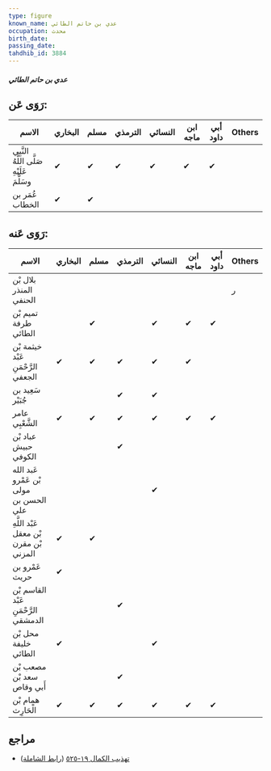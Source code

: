```yaml
---
type: figure
known_name: عدي بن حاتم الطائي
occupation: محدث
birth_date:
passing_date:
tahdhib_id: 3884
---
```

##### عدي بن حاتم الطائي

## رَوَى عَن:
| الاسم                                     | البخاري | مسلم | الترمذي | النسائي | ابن ماجه | أبي داود | Others |
| ----------------------------------------- | ------- | ---- | ------- | ------- | -------- | -------- | ------ |
| النَّبِي صَلَّى اللَّهُ عَلَيْهِ وسَلَّمَ | ✔       | ✔    | ✔       | ✔       | ✔        | ✔        |        |
| عُمَر بن الخطاب                           | ✔       | ✔    |         |         |          |          |        |
## رَوَى عَنه:
| الاسم                                  | البخاري | مسلم | الترمذي | النسائي | ابن ماجه | أبي داود | Others |
| -------------------------------------- | ------- | ---- | ------- | ------- | -------- | -------- | ------ |
| بلال بْن المنذر الحنفي                 |         |      |         |         |          |          | ر      |
| تميم بْن طرفة الطائي                   |         | ✔    |         | ✔       | ✔        | ✔        |        |
| خيثمة بْن عَبْد الرَّحْمَنِ الجعفي     | ✔       | ✔    | ✔       | ✔       | ✔        |          |        |
| سَعِيد بن جُبَيْر                      |         |      | ✔       | ✔       |          |          |        |
| عامر الشَّعْبِي                        | ✔       | ✔    | ✔       | ✔       | ✔        | ✔        |        |
| عباد بْن حبيش الكوفي                   |         |      | ✔       |         |          |          |        |
| عَبد الله بْن عَمْرو مولى الحسن بن علي |         |      |         | ✔       |          |          |        |
| عَبْد اللَّهِ بْن معقل بْن مقرن المزني | ✔       | ✔    |         |         |          |          |        |
| عَمْرو بن حريث                         | ✔       |      |         |         |          |          |        |
| القاسم بْن عَبْد الرَّحْمَنِ الدمشقي   |         |      | ✔       |         |          |          |        |
| محل بْن خليفة الطائي                   | ✔       |      |         | ✔       |          |          |        |
| مصعب بْن سعد بْن أَبي وقاص             |         |      | ✔       |         |          |          |        |
| همام بْن الْحَارِث                     | ✔       | ✔    | ✔       | ✔       | ✔        | ✔        |        |
## مراجع
- [تهذيب الكمال ١٩-٥٢٥](obsidian://open?vault=Tahdhib-al-Kamal&file=Figures/٣٨٨٤-عدي%20بن%20حاتم%20الطائي) ([رابط الشاملة](https://shamela.ws/book/3722/10099))